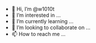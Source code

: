 - 👋 Hi, I’m @w1010t
- 👀 I’m interested in ...
- 🌱 I’m currently learning ...
- 💞️ I’m looking to collaborate on ...
- 📫 How to reach me ...

<!---
w1010t/w1010t is a ✨ special ✨ repository because its `README.md` (this file) appears on your GitHub profile.
You can click the Preview link to take a look at your changes.
--->
